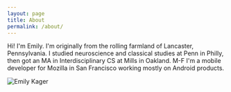 ```yaml
---
layout: page
title: About
permalink: /about/
---
```


Hi! I'm Emily. I'm originally from the rolling farmland of Lancaster, Pennsylvania. I studied neuroscience and classical studies at Penn in Philly, then got an MA in Interdisciplinary CS at Mills in Oakland.
M-F I'm a mobile developer for Mozilla in San Francisco working mostly on Android products.

![Emily Kager](https://i.imgur.com/LF1AfZN.jpg)
